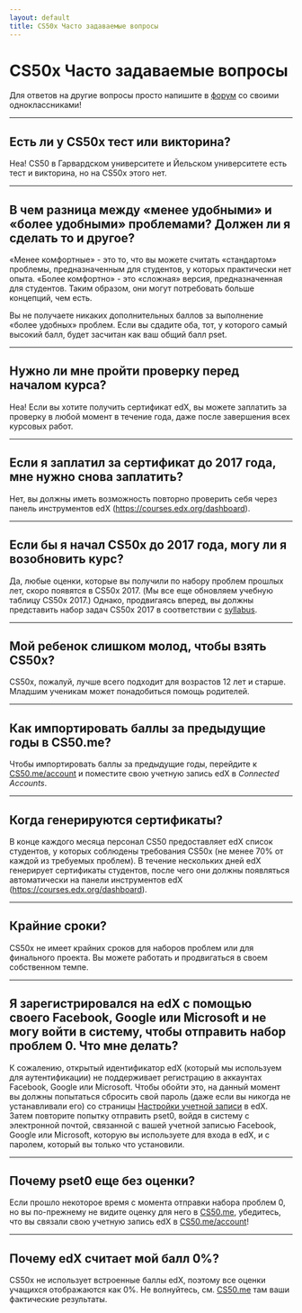 ```yaml
---
layout: default
title: CS50x Часто задаваемые вопросы
---
```


# CS50x Часто задаваемые вопросы

Для ответов на другие вопросы просто напишите в [форум](https://courses.edx.org/courses/course-v1:HarvardX+CS50+X/a7ec0c0a7b6e460f877da0734811c4cd/) со своими одноклассниками!

***

## Есть ли у CS50x тест или викторина?

Неа! CS50 в Гарвардском университете и Йельском университете есть тест и викторина, но на CS50x этого нет.

***

## В чем разница между «менее удобными» и «более удобными» проблемами? Должен ли я сделать то и другое?

«Менее комфортные» - это то, что вы можете считать «стандартом» проблемы, предназначенным для студентов, у которых практически нет опыта. «Более комфортно» - это «сложная» версия, предназначенная для студентов. Таким образом, они могут потребовать больше концепций, чем есть.

Вы не получаете никаких дополнительных баллов за выполнение «более удобных» проблем. Если вы сдадите оба, тот, у которого самый высокий балл, будет засчитан как ваш общий балл pset.

***

## Нужно ли мне пройти проверку перед началом курса?

Неа! Если вы хотите получить сертификат edX, вы можете заплатить за проверку в любой момент в течение года, даже после завершения всех курсовых работ.

***

## Если я заплатил за сертификат до 2017 года, мне нужно снова заплатить?

Нет, вы должны иметь возможность повторно проверить себя через панель инструментов edX (https://courses.edx.org/dashboard).

***

## Если бы я начал CS50x до 2017 года, могу ли я возобновить курс?

Да, любые оценки, которые вы получили по набору проблем прошлых лет, скоро появятся в CS50x 2017. (Мы все еще обновляем учебную таблицу CS50x 2017.) Однако, продвигаясь вперед, вы должны представить набор задач CS50x 2017 в соответствии с [syllabus](https://courses.edx.org/courses/course-v1:HarvardX+CS50+X/dfface6ffc1c43e6882a245c945f7feb/).

***

## Мой ребенок слишком молод, чтобы взять CS50x?

CS50x, пожалуй, лучше всего подходит для возрастов 12 лет и старше. Младшим ученикам может понадобиться помощь родителей.

***

## Как импортировать баллы за предыдущие годы в CS50.me?

Чтобы импортировать баллы за предыдущие годы, перейдите к [CS50.me/account](https://cs50.me/account) и поместите свою учетную запись edX в *Connected Accounts*.

***

## Когда генерируются сертификаты?

В конце каждого месяца персонал CS50 предоставляет edX список студентов, у которых соблюдены требования CS50x (не менее 70% от каждой из требуемых проблем). В течение нескольких дней edX генерирует сертификаты студентов, после чего они должны появляться автоматически на панели инструментов edX (https://courses.edx.org/dashboard).

***

## Крайние сроки?

CS50x не имеет крайних сроков для наборов проблем или для финального проекта. Вы можете работать и продвигаться в своем собственном темпе.

***

## Я зарегистрировался на edX с помощью своего Facebook, Google или Microsoft и не могу войти в систему, чтобы отправить набор проблем 0. Что мне делать?

К сожалению, открытый идентификатор edX (который мы используем для аутентификации) не поддерживает регистрацию в аккаунтах Facebook, Google или Microsoft. Чтобы обойти это, на данный момент вы должны попытаться сбросить свой пароль (даже если вы никогда не устанавливали его) со страницы [Настройки учетной записи](https://courses.edx.org/account/settings) в edX. Затем повторите попытку отправить pset0, войдя в систему с электронной почтой, связанной с вашей учетной записью Facebook, Google или Microsoft, которую вы используете для входа в edX, и с паролем, который вы только что установили.

***

## Почему pset0 еще без оценки?

Если прошло некоторое время с момента отправки набора проблем 0, но вы по-прежнему не видите оценку для него в [CS50.me](https://cs50.me/), убедитесь, что вы связали свою учетную запись edX в [CS50.me/account](https://cs50.me/account)!

***

## Почему edX считает мой балл 0%?

CS50x не использует встроенные баллы edX, поэтому все оценки учащихся отображаются как 0%. Не волнуйтесь, см. [CS50.me](https://cs50.me/) там ваши фактические результаты.